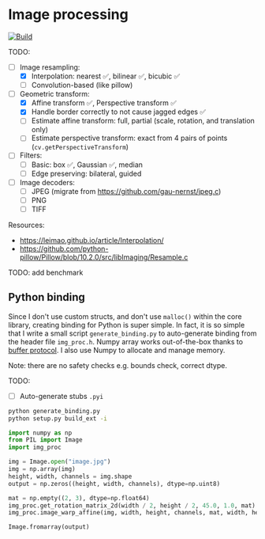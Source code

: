 # Image processing

[![Build](https://github.com/gau-nernst/img-proc/actions/workflows/build.yaml/badge.svg)](https://github.com/gau-nernst/img-proc/actions/workflows/build.yaml)

TODO:

- [ ] Image resampling:
    - [x] Interpolation: nearest ✅, bilinear ✅, bicubic ✅
    - [ ] Convolution-based (like pillow)
- [ ] Geometric transform:
    - [x] Affine transform ✅, Perspective transform ✅
    - [x] Handle border correctly to not cause jagged edges ✅
    - [ ] Estimate affine transform: full, partial (scale, rotation, and translation only)
    - [ ] Estimate perspective transform: exact from 4 pairs of points (`cv.getPerspectiveTransform`)
- [ ] Filters:
    - [ ] Basic: box ✅, Gaussian ✅, median
    - [ ] Edge preserving: bilateral, guided
- [ ] Image decoders:
    - [ ] JPEG (migrate from https://github.com/gau-nernst/jpeg.c)
    - [ ] PNG
    - [ ] TIFF

Resources:

- https://leimao.github.io/article/Interpolation/
- https://github.com/python-pillow/Pillow/blob/10.2.0/src/libImaging/Resample.c

TODO: add benchmark

## Python binding

Since I don't use custom structs, and don't use `malloc()` within the core library, creating binding for Python is super simple. In fact, it is so simple that I write a small script `generate_binding.py` to auto-generate binding from the header file `img_proc.h`. Numpy array works out-of-the-box thanks to [buffer protocol](https://docs.python.org/3/c-api/buffer.html). I also use Numpy to allocate and manage memory.

Note: there are no safety checks e.g. bounds check, correct dtype.

TODO:

- [ ] Auto-generate stubs `.pyi`

```bash
python generate_binding.py
python setup.py build_ext -i
```

```python
import numpy as np
from PIL import Image
import img_proc

img = Image.open("image.jpg")
img = np.array(img)
height, width, channels = img.shape
output = np.zeros((height, width, channels), dtype=np.uint8)

mat = np.empty((2, 3), dtype=np.float64)
img_proc.get_rotation_matrix_2d(width / 2, height / 2, 45.0, 1.0, mat)
img_proc.image_warp_affine(img, width, height, channels, mat, width, height, 2, output)

Image.fromarray(output)
```
